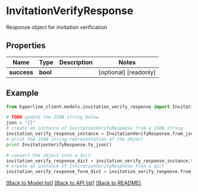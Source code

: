 # InvitationVerifyResponse

Response object for invitation verification

## Properties
Name | Type | Description | Notes
------------ | ------------- | ------------- | -------------
**success** | **bool** |  | [optional] [readonly] 

## Example

```python
from hyperline_client.models.invitation_verify_response import InvitationVerifyResponse

# TODO update the JSON string below
json = "{}"
# create an instance of InvitationVerifyResponse from a JSON string
invitation_verify_response_instance = InvitationVerifyResponse.from_json(json)
# print the JSON string representation of the object
print InvitationVerifyResponse.to_json()

# convert the object into a dict
invitation_verify_response_dict = invitation_verify_response_instance.to_dict()
# create an instance of InvitationVerifyResponse from a dict
invitation_verify_response_form_dict = invitation_verify_response.from_dict(invitation_verify_response_dict)
```
[[Back to Model list]](../README.md#documentation-for-models) [[Back to API list]](../README.md#documentation-for-api-endpoints) [[Back to README]](../README.md)


